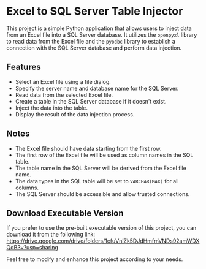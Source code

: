 # Excel to SQL Server Table Injector

This project is a simple Python application that allows users to inject data from an Excel file into a SQL Server database. It utilizes the `openpyxl` library to read data from the Excel file and the `pyodbc` library to establish a connection with the SQL Server database and perform data injection.

## Features

- Select an Excel file using a file dialog.
- Specify the server name and database name for the SQL Server.
- Read data from the selected Excel file.
- Create a table in the SQL Server database if it doesn't exist.
- Inject the data into the table.
- Display the result of the data injection process.

## Notes

- The Excel file should have data starting from the first row.
- The first row of the Excel file will be used as column names in the SQL table.
- The table name in the SQL Server will be derived from the Excel file name.
- The data types in the SQL table will be set to `VARCHAR(MAX)` for all columns.
- The SQL Server should be accessible and allow trusted connections.

## Download Executable Version

If you prefer to use the pre-built executable version of this project, you can download it from the following link:
https://drive.google.com/drive/folders/1cfuVnlZk5DJdHmfmVNDs92amWDXQdB3v?usp=sharing

Feel free to modify and enhance this project according to your needs.
